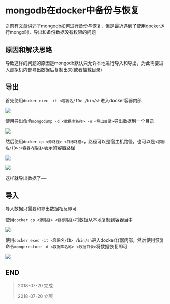 # mongodb在docker中备份与恢复

之前有文章讲述了mongodb如何进行备份与恢复，但是最近遇到了使用docker运行mongo时，导出和备份数据没有权限的问题

## 原因和解决思路

导致这样的问题的原因是mongodb默认只允许本地进行导入和导出，为此需要进入虚拟机内部导出数据后复制出来(或者挂载目录)

## 导出

首先使用`docker exec -it <容器名/ID> /bin/sh`进入docker容器内部

![](http://o7yupdhjc.bkt.clouddn.com/18-7-20/12292482.jpg)

使用导出命令`mongodump -d <数据库名称> -o <导出目录>`导出数据到一个目录

![](http://o7yupdhjc.bkt.clouddn.com/18-7-20/96834851.jpg)

然后使用`docker cp <源路径> <目标路径>`，路径可以是宿主机路径，也可以是`<容器名/ID>:<容器内路径>`表示的容器路径

![](http://o7yupdhjc.bkt.clouddn.com/18-7-20/97928558.jpg)

![](http://o7yupdhjc.bkt.clouddn.com/18-7-20/56629401.jpg)

这样就导出数据了~~

## 导入

导入数据只需要和导出数据相反即可

使用`docker cp <源路径> <目标路径>`将数据从本地复制到容器当中

![](http://o7yupdhjc.bkt.clouddn.com/18-7-20/27567875.jpg)

使用`docker exec -it <容器名/ID> /bin/sh`进入docker容器内部，然后使用恢复命令`mongorestore -d <数据库名称> <数据目录>`将数据恢复即可

![](http://o7yupdhjc.bkt.clouddn.com/18-7-20/27662039.jpg)

## END

>   2018-07-20    完成
> 
>   2018-07-20    立项
